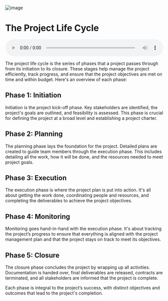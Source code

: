 ![image](https://github.com/Collegehive/Notes/assets/159722383/9a3948ef-97f2-4f31-b70c-9e150c354c66)

# The Project Life Cycle

<audio controls style="width: 100%;">
  <source src="../../../../../audio/4th_sem/ED/Unit-5 New Venture Creation and Promotion/5.c Project Life Cycle.mp3" type="audio/mpeg">
  Your browser does not support the audio element.
</audio>


The project life cycle is the series of phases that a project passes through from its initiation to its closure. These stages help manage the project efficiently, track progress, and ensure that the project objectives are met on time and within budget. Here's an overview of each phase:

## Phase 1: Initiation
Initiation is the project kick-off phase. Key stakeholders are identified, the project's goals are outlined, and feasibility is assessed. This phase is crucial for defining the project at a broad level and establishing a project charter.

## Phase 2: Planning
The planning phase lays the foundation for the project. Detailed plans are created to guide team members through the execution phase. This includes detailing all the work, how it will be done, and the resources needed to meet project goals.

## Phase 3: Execution
The execution phase is where the project plan is put into action. It's all about getting the work done, coordinating people and resources, and completing the deliverables to achieve the project objectives.

## Phase 4: Monitoring
Monitoring goes hand-in-hand with the execution phase. It's about tracking the project’s progress to ensure that everything is aligned with the project management plan and that the project stays on track to meet its objectives.

## Phase 5: Closure
The closure phase concludes the project by wrapping up all activities. Documentation is handed over, final deliverables are released, contracts are terminated, and all stakeholders are informed that the project is complete.

Each phase is integral to the project’s success, with distinct objectives and outcomes that lead to the project's completion.
